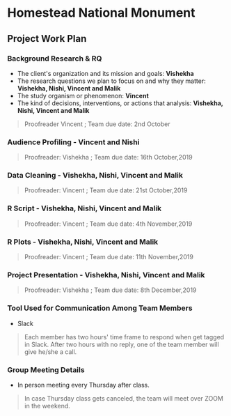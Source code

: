 # Homestead National Monument
## Project Work Plan

### Background Research & RQ
* The client's organization and its mission and goals: **Vishekha**
* The research questions we plan to focus on and why they matter: **Vishekha, Nishi, Vincent and Malik** 
* The study organism or phenomenon: **Vincent**
* The kind of decisions, interventions, or actions that analysis: **Vishekha, Nishi, Vincent and Malik** 
> Proofreader Vincent   ; Team due date: 2nd October


### Audience Profiling - Vincent and Nishi 
> Proofreader: Vishekha   ; Team due date: 16th October,2019

### Data Cleaning - Vishekha, Nishi, Vincent and Malik
> Proofreader: Vincent   ; Team due date: 21st October,2019

### R Script - Vishekha, Nishi, Vincent and Malik
> Proofreader: Vincent   ; Team due date: 4th November,2019

### R Plots - Vishekha, Nishi, Vincent and Malik
> Proofreader: Vincent   ; Team due date: 11th November,2019

### Project Presentation - Vishekha, Nishi, Vincent and Malik 
> Proofreader: Vishekha   ; Team due date: 8th December,2019

### Tool Used for Communication Among Team Members
* Slack
> Each member has two hours' time frame to respond when get tagged in Slack. After two hours with no reply, one of the team member will give he/she a call.

### Group Meeting Details
* In person meeting every Thursday after class.
>In case Thursday class gets canceled, the team will meet over ZOOM in the weekend.
